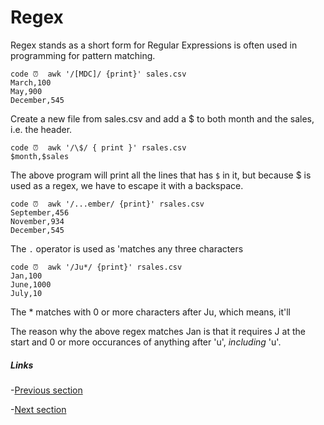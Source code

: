 # Regex

Regex stands as a short form for Regular Expressions is often used in programming for pattern matching.

    code ⏰  awk '/[MDC]/ {print}' sales.csv
    March,100
    May,900
    December,545

Create a new file from sales.csv and add a $ to both month and the sales, i.e. the header.

    code ⏰  awk '/\$/ { print }' rsales.csv
    $month,$sales

The above program will print all the lines that has `$` in it, but because $ is used as a regex, we have to escape it with a backspace.

    code ⏰  awk '/...ember/ {print}' rsales.csv
    September,456
    November,934
    December,545

The `.` operator is used as 'matches any three characters

    code ⏰  awk '/Ju*/ {print}' rsales.csv
    Jan,100
    June,1000
    July,10

The * matches with 0 or more characters after Ju, which means, it'll

The reason why the above regex matches Jan is that it requires J at the start and 0 or more occurances of anything after 'u', _including_ 'u'.

##### Links

-[Previous section](1.0file.md)

-[Next section](3.0advanced.md)